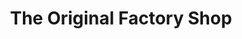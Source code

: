 ---
title: "The Original Factory Shop"
url: /heathfield/the-original-factory-shop/
shop: Warenhaus
---